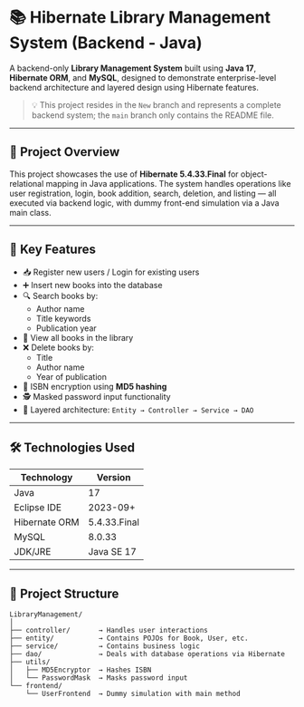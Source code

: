 # 📚 Hibernate Library Management System (Backend - Java)

A backend-only **Library Management System** built using **Java 17**, **Hibernate ORM**, and **MySQL**, designed to demonstrate enterprise-level backend architecture and layered design using Hibernate features.

> 💡 This project resides in the `New` branch and represents a complete backend system; the `main` branch only contains the README file.

---

## 🚀 Project Overview

This project showcases the use of **Hibernate 5.4.33.Final** for object-relational mapping in Java applications. The system handles operations like user registration, login, book addition, search, deletion, and listing — all executed via backend logic, with dummy front-end simulation via a Java main class.

---

## 🧠 Key Features

- 📥 Register new users / Login for existing users
- ➕ Insert new books into the database
- 🔍 Search books by:
  - Author name
  - Title keywords
  - Publication year
- 📃 View all books in the library
- ❌ Delete books by:
  - Title
  - Author name
  - Year of publication
- 🔐 ISBN encryption using **MD5 hashing**
- 🕵️ Masked password input functionality
- 🧭 Layered architecture: `Entity → Controller → Service → DAO`

---

## 🛠️ Technologies Used

| Technology     | Version          |
|----------------|------------------|
| Java           | 17               |
| Eclipse IDE    | 2023-09+         |
| Hibernate ORM  | 5.4.33.Final     |
| MySQL          | 8.0.33           |
| JDK/JRE        | Java SE 17       |

---

## 📂 Project Structure

```plaintext
LibraryManagement/
│
├── controller/       → Handles user interactions
├── entity/           → Contains POJOs for Book, User, etc.
├── service/          → Contains business logic
├── dao/              → Deals with database operations via Hibernate
├── utils/
│   ├── MD5Encryptor  → Hashes ISBN
│   └── PasswordMask  → Masks password input
└── frontend/
    └── UserFrontend  → Dummy simulation with main method

